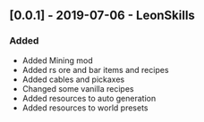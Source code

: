 ## [0.0.1] - 2019-07-06 - LeonSkills
### Added
- Added Mining mod
- Added rs ore and bar items and recipes
- Added cables and pickaxes
- Changed some vanilla recipes
- Added resources to auto generation
- Added resources to world presets